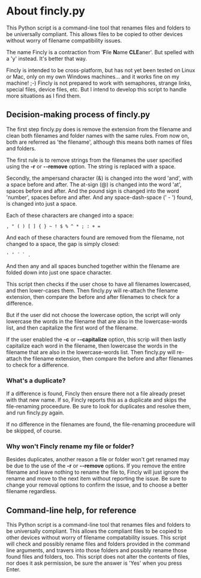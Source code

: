 # About fincly.py
This Python script is a command-line tool that renames files and folders
to be universally compliant. This allows files to be copied to other
devices without worry of filename compatibility issues.

The name Fincly is a contraction from '**F**ile **N**ame **CLE**aner'.
But spelled with a 'y' instead. It's better that way.

Fincly is intended to be cross-platform, but has not yet been tested on
Linux or Mac, only on my own Windows machines... and it works fine on my
machine! ;-) Fincly is not prepared to work with semaphores, strange
links, special files, device files, etc. But I intend to develop this
script to handle more situations as I find them.

## Decision-making process of fincly.py
The first step fincly.py does is remove the extension from the filename
and clean both filenames and folder names with the same rules. From now
on, both are referred as 'the filename', although this means both names
of files and folders.

The first rule is to remove strings from the filenames the user
specified using the **-r** or **--remove** option. The string is
replaced with a space.

Secondly, the ampersand character (&) is changed into the word 'and',
with a space before and after. The at-sign (@) is changed into the word
'at', spaces before and after. And the pound sign is changed into the
word 'number', spaces before and after. And any space-dash-space (' - ')
found, is changed into just a space.

Each of these characters are changed into a space:

```
, " ( ) [ ] { } ~ ! $ % ^ * ; : + =
```

And each of these characters found are removed from the filename, not
changed to a space, the gap is simply closed:

```
' ’ ´ ` .
```

And then any and all spaces bunched together within the filename are
folded down into just one space character.

This script then checks if the user chose to have all filenames
lowercased, and then lower-cases them. Then fincly.py will re-attach the
filename extension, then compare the before and after filenames to check
for a difference.

But if the user did not choose the lowercase option, the script will
only lowercase the words in the filename that are also in the
lowercase-words list, and then capitalize the first word of the
filename.

If the user enabled the **-c** or **--capitalize** option, this scrip
will then lastly capitalize each word in the filename, then lowercase
the words in the filename that are also in the lowercase-words list.
Then fincly.py will re-attach the filename extension, then compare the
before and after filenames to check for a difference.

### What's a duplicate?
If a difference is found, Fincly then ensure there not a file already
preset with that new name. If so, Fincly reports this as a duplicate and
skips the file-renaming proceedure. Be sure to look for duplicates and
resolve them, and run fincly.py again.

If no difference in the filenames are found, the file-renaming
proceedure will be skipped, of course.

### Why won't Fincly rename my file or folder?
Besides duplicates, another reason a file or folder won't get renamed
may be due to the use of the **-r** or **--remove** options. If you
remove the entire filename and leave nothing to rename the file to,
Fincly will just ignore the rename and move to the next item without
reporting the issue. Be sure to change your removal options to confirm
the issue, and to choose a better filename regardless.

## Command-line help, for reference
This Python script is a command-line tool that renames files and folders
to be universally compliant. This allows the compliant files to be
copied to other devices without worry of filename compatability issues.
This script will check and possibly rename files and folders provided in
the command line arguments, and travers into those folders and possibly
rename those found files and folders, too. This script does not alter
the contents of files, nor does it ask permission, be sure the answer is
'Yes' when you press Enter.
